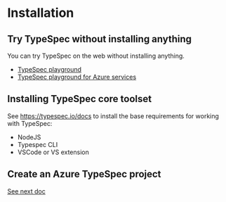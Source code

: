 # Installation

## Try TypeSpec without installing anything

You can try TypeSpec on the web without installing anything.

- [TypeSpec playground](https://aka.ms/trytypespec)
- [TypeSpec playground for Azure services](https://azure.github.io/typespec-azure/playground)

## Installing TypeSpec core toolset

See https://typespec.io/docs to install the base requirements for working with TypeSpec:

- NodeJS
- Typespec CLI
- VSCode or VS extension

## Create an Azure TypeSpec project

[See next doc](./createproject.md)
